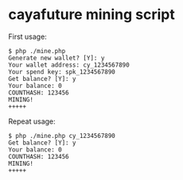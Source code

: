 # cayafuture mining script

First usage:

```
$ php ./mine.php
Generate new wallet? [Y]: y
Your wallet address: cy_1234567890
Your spend key: spk_1234567890 
Get balance? [Y]: y
Your balance: 0
COUNTHASH: 123456
MINING!
+++++
```

Repeat usage:

```
$ php ./mine.php cy_1234567890
Get balance? [Y]: y
Your balance: 0
COUNTHASH: 123456
MINING!
+++++
```

